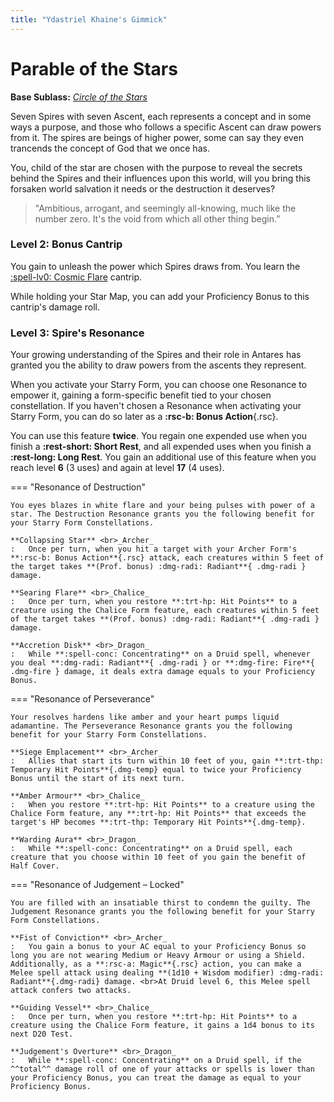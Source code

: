 ```yaml
---
title: "Ydastriel Khaine's Gimmick"
---
```


# Parable of the Stars

**Base Sublass:** *[Circle of the Stars](../../class/druid/star.md)*

Seven Spires with seven Ascent, each represents a concept and in some ways a purpose, and those who follows a specific Ascent can draw powers from it. The spires are beings of higher power, some can say they even trancends the concept of God that we once has.

You, child of the star are chosen with the purpose to reveal the secrets behind the Spires and their influences upon this world, will you bring this forsaken world salvation it needs or the destruction it deserves?

> "Ambitious, arrogant, and seemingly all-knowing, much like the number zero. It's the void from which all other thing begin.”

### Level 2: Bonus Cantrip

You gain to unleash the power which Spires draws from. You learn the [:spell-lv0: Cosmic Flare](../../spells/description/additional/homebrew.md#cosmic-flare) cantrip.

While holding your Star Map, you can add your Proficiency Bonus to this cantrip's damage roll.

### Level 3: Spire's Resonance

Your growing understanding of the Spires and their role in Antares has granted you the ability to draw powers from the ascents they represent.

When you activate your Starry Form, you can choose one Resonance to empower it, gaining a form-specific benefit tied to your chosen constellation. If you haven't chosen a Resonance when activating your Starry Form, you can do so later as a **:rsc-b: Bonus Action**{.rsc}.

You can use this feature **twice**. You regain one expended use when you finish a **:rest-short: Short Rest**, and all expended uses when you finish a **:rest-long: Long Rest**. You gain an additional use of this feature when you reach level **6** (3 uses) and again at level **17** (4 uses).

=== "Resonance of Destruction"

    You eyes blazes in white flare and your being pulses with power of a star. The Destruction Resonance grants you the following benefit for your Starry Form Constellations.

    **Collapsing Star** <br>_Archer_
    :   Once per turn, when you hit a target with your Archer Form's **:rsc-b: Bonus Action**{.rsc} attack, each creatures within 5 feet of the target takes **(Prof. bonus) :dmg-radi: Radiant**{ .dmg-radi } damage.

    **Searing Flare** <br>_Chalice_
    :   Once per turn, when you restore **:trt-hp: Hit Points** to a creature using the Chalice Form feature, each creatures within 5 feet of the target takes **(Prof. bonus) :dmg-radi: Radiant**{ .dmg-radi } damage.

    **Accretion Disk** <br>_Dragon_ 
    :   While **:spell-conc: Concentrating** on a Druid spell, whenever you deal **:dmg-radi: Radiant**{ .dmg-radi } or **:dmg-fire: Fire**{ .dmg-fire } damage, it deals extra damage equals to your Proficiency Bonus.
    
=== "Resonance of Perseverance"

    Your resolves hardens like amber and your heart pumps liquid adamantine. The Perseverance Resonance grants you the following benefit for your Starry Form Constellations.

    **Siege Emplacement** <br>_Archer_
    :   Allies that start its turn within 10 feet of you, gain **:trt-thp: Temporary Hit Points**{.dmg-temp} equal to twice your Proficiency Bonus until the start of its next turn.

    **Amber Armour** <br>_Chalice_
    :   When you restore **:trt-hp: Hit Points** to a creature using the Chalice Form feature, any **:trt-hp: Hit Points** that exceeds the target's HP becomes **:trt-thp: Temporary Hit Points**{.dmg-temp}.
    
    **Warding Aura** <br>_Dragon_
    :   While **:spell-conc: Concentrating** on a Druid spell, each creature that you choose within 10 feet of you gain the benefit of Half Cover.
    
=== "Resonance of Judgement – Locked"

    You are filled with an insatiable thirst to condemn the guilty. The Judgement Resonance grants you the following benefit for your Starry Form Constellations.

    **Fist of Conviction** <br>_Archer_
    :   You gain a bonus to your AC equal to your Proficiency Bonus so long you are not wearing Medium or Heavy Armour or using a Shield. Additionally, as a **:rsc-a: Magic**{.rsc} action, you can make a Melee spell attack using dealing **(1d10 + Wisdom modifier) :dmg-radi: Radiant**{.dmg-radi} damage. <br>At Druid level 6, this Melee spell attack confers two attacks. 

    **Guiding Vessel** <br>_Chalice_
    :   Once per turn, when you restore **:trt-hp: Hit Points** to a creature using the Chalice Form feature, it gains a 1d4 bonus to its next D20 Test.

    **Judgement's Overture** <br>_Dragon_
    :   While **:spell-conc: Concentrating** on a Druid spell, if the ^^total^^ damage roll of one of your attacks or spells is lower than your Proficiency Bonus, you can treat the damage as equal to your Proficiency Bonus.

<!---

=== "Resonance of Harmony – Locked"

    The power of the Harmony is in your hands, the fate of the elves is your will. 
    
    So long your Starry Form is active, you can cast **:spell-lv5: Dominate Person** spell without expending a spell slot a number of times equals to half your Proficiency Bonus. You regain all expended use on a **:rest-long: Long Rest**. The Duration of which you can Concentrate on this spells matches the Duration of your Starry Form feature.
    
    When the spell is cast this way, Elves can't benefit from the *Fey Ancestry* trait for the purpose to gain **:d20-adv: Advantage**{.d20}.

    **Whip of Obedience** <br>_Archer_
    :   When you hit a target that has the **Charmed**{.cond} condition inflicted by **:spell-lv5: Dominate Person** with your Archer Form's **:rsc-b: Bonus Action**{.rsc} attack, it deals extra damage equals to your Proficiency Bonus and the target makes the spell's Saving Throw with a **:d20-dis: Disadvantage**{.d20}.

    **Distribution of Vitality** <br>_Chalice_
    :   As a **:rsc-a: Magic** action, you can distribute the vitality of the target that has the **Charmed**{.cond} condition inflicted by **:spell-lv5: Dominate Person**. The creature takes **2d8 + Wisdom modifier :dmg-necr: Necrotic**{.dmg-necr} damage (ignores Resistance) and you distribute the damage dealt as healing to creatures of your choice within 30 feet of the **Charmed**{.cond} target however you like.

    **Flesh to Conduit** <br>_Dragon_
    :   While **:spell-conc: Concentrating** on **:spell-lv5: Dominate Person**, you can cast Druid spells as though you were in the **Charmed**{.cond} target space, using its senses.


#### Resonance of Enlightenment – Locked

The Jötunn of Kalevala, Poet of Spells, **The Spire of Enlightenment**; *Antero Vipunen*, has yet seen you as worthy.

#### Resonance of Equillibrium – Locked

The █████████, █████████ ██ ██████████████, **The S█ire of ████████████**; *█████████*. *"Do not ask which creature screams in the night. Do not question who waits for you in the shadow, Ydastriel, Son of Khaine."*

--->


